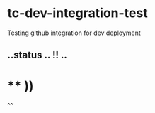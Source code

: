 # tc-dev-integration-test
Testing github integration for dev deployment

..status
..
!!
..
--
**
))
==
^^
